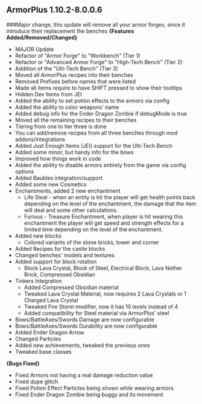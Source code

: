 **ArmorPlus 1.10.2-8.0.0.6**
---------
###Major change, this update will remove all your armor forges, since it introduce their replacement the benches
**{Features Added/Removed/Changed}**
* MAJOR Update
* Refactor of "Armor Forge" to "Workbench" (Tier 1)
* Refactor or "Advanced Armor Forge" to "High-Tech Bench" (Tier 2)
* Addition of the "Ulti-Tech Bench" (Tier 3)
* Moved all ArmorPlus recipes into their benches
* Removed Prefixes before names that were listed
* Made all items require to have SHIFT pressed to show their tooltips
* Hidden Dev Items from JEI
* Added the ability to set potion effects to the armors via config
* Added the ability to color weapons' name
* Added debug info for the Ender Dragon Zombie if debugMode is true
* Moved all the remaining recipes to their benches
* Tiering from one to tier three is done
* You can add/remove recipes from all three benches through mod addons/integrations
* Added Just Enough Items (JEI) support for the Ulti-Tech Bench
* Added some minor, but handy info for the bows
* Improved how things work in code
* Added the ability to disable armors entirely from the game via config options
* Added Baubles integration/support
* Added some new Cosmetics
* Enchantments, added 2 new enchantment
    * Life Steal - when an entity is hit the player will get health points back depending on the level of the enchantment, the damage that the item will deal and some other calculations.
    * Furious - Treasure Enchantment, when player is hit wearing this enchantment the player will get speed and strength effects for a limited time depending on the level of the enchantment.
* Added new blocks
    * Colored variants of the stone bricks, tower and corner
* Added Recipes for the castle blocks
* Changed benches' models and textures
* Added support for block rotation
    * Block Lava Crystal, Block of Steel, Electrical Block, Lava Nether Brick, Compressed Obsidian
* Tinkers Integration
    * Added Compressed Obsidian material
    * Tweaked Lava Crystal Material, now requires 2 Lava Crystals or 1 Charged Lava Crystal
    * Tweaked Fire Storm modifier, now it has 10 levels instead of 4
    * Added compatibility for Steel material via ArmorPlus' steel
* Bows/BattleAxes/Swords Damage are now configurable
* Bows/BattleAxes/Swords Durability are now configurable
* Added Ender Dragon Arrow
* Changed Particles
* Added new achievements, tweaked the previous ones
* Tweaked base classes

**{Bugs Fixed}**
* Fixed Armors not having a real damage reduction value
* Fixed dupe glitch
* Fixed Potion Effect Particles being shown while wearing armors
* Fixed Ender Dragon Zombie being buggy and its movement
